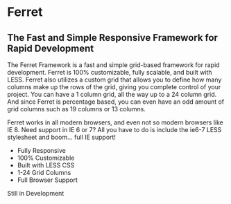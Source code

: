 Ferret
======

The Fast and Simple Responsive Framework for Rapid Development
---

The Ferret Framework is a fast and simple grid-based framework for rapid development. Ferret is 100% customizable, fully scalable, and built with LESS. Ferret also utilizes a custom grid that allows you to define how many columns make up the rows of the grid, giving you complete control of your project. You can have a 1 column grid, all the way up to a 24 column grid. And since Ferret is percentage based, you can even have an odd amount of grid columns such as 19 columns or 13 columns. 

Ferret works in all modern browsers, and even not so modern browsers like IE 8. Need support in IE 6 or 7? All you have to do is include the ie6-7 LESS stylesheet and boom... full IE support!

* Fully Responsive
* 100% Customizable
* Built with LESS CSS
* 1-24 Grid Columns
* Full Browser Support

Still in Development